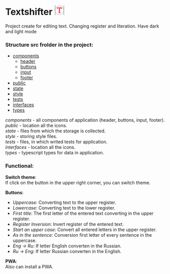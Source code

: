 # Textshifter <img src="https://raw.githubusercontent.com/loapits/Textshifter/master/public/favicon.png" width="30px" height="30px"/>
Project create for editing text. Changing register and literation. Have dark and light mode

### Structure src frolder in the project:
* [components](https://github.com/loapits/Textshifter/tree/master/src/components)   
  * [header](https://github.com/loapits/Textshifter/tree/master/src/components/header)
  * [buttons](https://github.com/loapits/Textshifter/tree/master/src/components/buttons)
  * [input](https://github.com/loapits/Textshifter/tree/master/src/components/input)
  * [footer](https://github.com/loapits/Textshifter/tree/master/src/components/footer)
* [public](https://github.com/loapits/Textshifter/tree/master/src/public)
* [state](https://github.com/loapits/Textshifter/tree/master/src/state)
* [style](https://github.com/loapits/Textshifter/tree/master/src/style)
* [tests](https://github.com/loapits/Textshifter/tree/master/src/tests)
* [interfaces](https://github.com/loapits/Textshifter/tree/master/src/interfaces)
* [types](https://github.com/loapits/Textshifter/tree/master/src/types)

_components_ - all components of application (header, buttons, input, footer).</br>
_public_ - location all the icons.</br>
_state_ - files from which the storage is collected.</br>
_style_ - storing style files.</br>
_tests_ - files, in which writed tests for application.</br>
_interfaces_ - location all the icons.</br>
_types_ - typescript types for data in application.</br>

### Functional:
**Switch theme**:</br>
If click on the button in the upper right corner, you can switch theme.

**Buttons**: 
  * _Uppercase_: Converting text to the upper register.
  * _Lowercase_: Converting text to the lower register.
  * _First title_: The first letter of the entered text converting in the upper register.
  * _Register Inversion_: Invert register of the entered text.
  * _Start an upper case_: Convert all entered letters in the upper register.
  * _As in the sentence_: Conversion first letter of every sentence in the uppercase.
  * _Eng → Ru_: If letter English converten in the Russian.
  * _Ru → Eng_: If letter Russian converten in the English.
  
  **PWA**:</br>
  Also can install a PWA.
